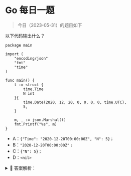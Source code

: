 # Go 每日一题

> 今日（2023-05-31）的题目如下

以下代码输出什么？

```golang
package main

import (
	"encoding/json"
	"fmt"
	"time"
)

func main() {
	t := struct {
		time.Time
		N int
	}{
		time.Date(2020, 12, 20, 0, 0, 0, 0, time.UTC),
		5,
	}

	m, _ := json.Marshal(t)
	fmt.Printf("%s", m)
}
```

- A：`{"Time": "2020-12-20T00:00:00Z", "N": 5}；`
- B：`"2020-12-20T00:00:00Z"；`
- C：`{"N": 5}；`
- D：`<nil>`


<details>
<summary style="cursor: pointer">🔑 答案解析：</summary>
<div>

这是来自[《Go语言爱好者周刊第74期》](https://mp.weixin.qq.com/s/oDMSFjjzGbu7kkERM8ilGw)的题目，正确率 12%。

大家不用在乎是不是刁钻的题目，通过题目能学到知识才是最重要的。

### 01

对一个结构体实例进行 json 系列化，直觉很容易选 A。但很显然，不可能这么简单，因此需要仔细看代码。至于选 C 和 D 的人，多半是瞎猜的吧，当然选 B 也不排除有瞎猜的。

为什么选 B 呢？我想借助一个例子讲解。

```golang
package main

import (
    "encoding/json"
    "fmt"
)

type Person struct {
    name  string
    hobby string
}	

func main() {
    person := Person{name: "polarisxu", hobby: "Golang"}
    m, _ := json.Marshal(person)
    fmt.Printf("%s", m)
}
```

如果你认为输出 `{"name":"polarisxu","hobby":"Golang"}`，那你得去补补 encoding/json 包的知识了。要想输出 `{"name":"polarisxu","hobby":"Golang”}`，一般我们会这么做：将 Person 的字段导出，同时设置上 tag。

```golang
type Person struct {
  Name  string `json:"name"`
  Hobby string `json:"hobby"`
}
```

但如果我们不想导出 Person 的字段呢？可以通过实现 Marshaler 来做到。

```golang
func (p Person) MarshalJSON() ([]byte, error) {
	return []byte(`{"name":"`+p.name+`","hobby":"`+p.hobby+`"}`), nil
}
```

### 02

回到题目上，time.Time 是什么类型？

```golang
type Time struct {
    // contains filtered or unexported fields
}
```

这是一个没有导出任何字段的结构体类型，因此它肯定实现了 Marshaler 接口。

```golang
// MarshalJSON implements the json.Marshaler interface.
// The time is a quoted string in RFC 3339 format, with sub-second precision added if present.
func (t Time) MarshalJSON() ([]byte, error) {
	if y := t.Year(); y < 0 || y >= 10000 {
		// RFC 3339 is clear that years are 4 digits exactly.
		// See golang.org/issue/4556#c15 for more discussion.
		return nil, errors.New("Time.MarshalJSON: year outside of range [0,9999]")
	}

	b := make([]byte, 0, len(RFC3339Nano)+2)
	b = append(b, '"')
	b = t.AppendFormat(b, RFC3339Nano)
	b = append(b, '"')
	return b, nil
}
```

这么说，答案不应该就是 A 吗？别急。

### 03

如果 t 是这么定义的：

```golang
t := struct {
    Time time.Time
    N int
}{
    time.Date(2020, 12, 20, 0, 0, 0, 0, time.UTC),
    5,
}
```

那结果就是 A。而题目中，**time.Time 是内嵌的**。你学习 Go 时，应该看过通过内嵌来模拟继承的功能吧！

正是因为内嵌，t 的方法集包括了 time.Time 的方法集，所以，t 自动实现了 Marshaler 接口。因此答案是 B。

其实这道题的情况，在日常工作中还真有可能遇到。所以，当你内嵌某个类型时，特别这个类型不是你自己定义的，需要留意这种情况。

一般解决这个问题的方法有两种：**1）不内嵌；2）重新实现 MarshalJSON 方法。**

然而这道题无法重新实现 MarshalJSON 方法，因为结构体类型是匿名的。只能通过不内嵌来得到正确的结果。

### 04

最后一起看下 json.Marshal 函数的文档，主要看下面这段：

>   Marshal traverses the value v recursively. If an encountered value implements the Marshaler interface and is not a nil pointer, Marshal calls its MarshalJSON method to produce JSON. If no MarshalJSON method is present but the value implements encoding.TextMarshaler instead, Marshal calls its MarshalText method and encodes the result as a JSON string. The nil pointer exception is not strictly necessary but mimics a similar, necessary exception in the behavior of UnmarshalJSON.

大意是说，如果值实现了 json.Marshaler 接口并且不是 nil 指针，则 Marshal 函数会调用其 MarshalJSON 方法以生成 JSON。如果不存在 MarshalJSON 方法，但该值实现 encoding.TextMarshaler 接口，则 Marshal 函数调用其 MarshalText 方法并将结果编码为 JSON 字符串。

可见，json.Marshal 函数优先调用 MarshalJSON，然后是 MarshalText，如果都没有，才会走正常的类型编码逻辑。

答案解析来自：[https://polarisxu.studygolang.com/posts/go/action/weekly-question-embed-time/。](https://polarisxu.studygolang.com/posts/go/action/weekly-question-embed-time/。)

</div>
</details>
